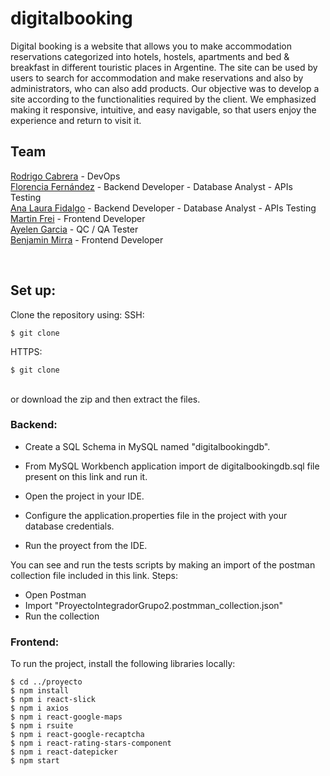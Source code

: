 # digitalbooking
Digital booking is a website that allows you to make accommodation reservations categorized into hotels, hostels, apartments and bed &amp; breakfast in different touristic places in Argentine. The site can be used by users to search for accommodation and make reservations and also by administrators, who can also add products. Our objective was to develop a site according to the functionalities required by the client. We emphasized making it responsive, intuitive, and easy navigable, so that users enjoy the experience and return to visit it.

## Team 
[Rodrigo Cabrera](https://www.linkedin.com/in/rodrigo-cabrera-horn/) - DevOps<br>
[Florencia Fernández](https://www.linkedin.com/in/florencia-fernandez-dev/) - Backend Developer - Database Analyst - APIs Testing<br>
[Ana Laura Fidalgo](https://www.linkedin.com/in/analaurafidalgo/) - Backend Developer - Database Analyst - APIs Testing<br>
[Martin Frei](https://www.linkedin.com/in/martin-frei-b2571a203/) - Frontend Developer<br>
[Ayelen Garcia](https://www.linkedin.com/in/ayelen-garcia/) - QC / QA Tester <br>
[Benjamin Mirra](https://www.linkedin.com/in/mirrabenjamin/) - Frontend Developer<br>

<br>


## Set up:

Clone the repository using:
SSH: 
```
$ git clone 
```

HTTPS: 
```
$ git clone 
```
</br>
or download the zip and then extract the files.
</br>


### Backend:

  - Create a SQL Schema in MySQL named "digitalbookingdb".
 
 - From MySQL Workbench application import de digitalbookingdb.sql file present on this link and run it.
 
 - Open the project in your IDE.
 
 - Configure the application.properties file in the project with your database credentials.
 
 - Run the proyect from the IDE.

You can see and run the tests scripts by making an import of the postman collection file included in this link.
Steps:
- Open Postman
- Import "ProyectoIntegradorGrupo2.postmman_collection.json"
- Run the collection


### Frontend:

To run the project, install the following libraries locally:
```
$ cd ../proyecto
$ npm install
$ npm i react-slick
$ npm i axios
$ npm i react-google-maps
$ npm i rsuite
$ npm i react-google-recaptcha
$ npm i react-rating-stars-component
$ npm i react-datepicker
$ npm start
```


